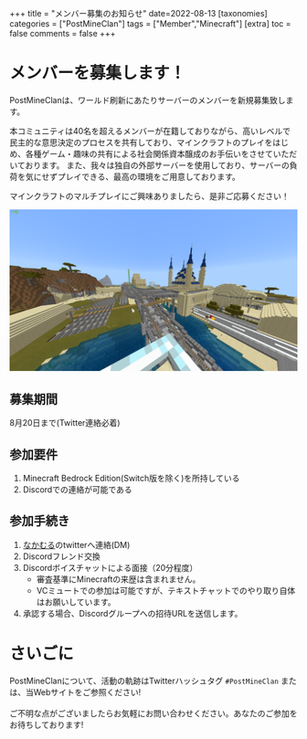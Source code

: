 +++
title = "メンバー募集のお知らせ"
date=2022-08-13
[taxonomies]
categories = ["PostMineClan"]
tags = ["Member","Minecraft"]
[extra]
toc = false
comments = false
+++

# メンバーを募集します！
PostMineClanは、ワールド刷新にあたりサーバーのメンバーを新規募集致します。

本コミュニティは40名を超えるメンバーが在籍しておりながら、高いレベルで民主的な意思決定のプロセスを共有しており、マインクラフトのプレイをはじめ、各種ゲーム・趣味の共有による社会関係資本醸成のお手伝いをさせていただいております。
また、我々は独自の外部サーバーを使用しており、サーバーの負荷を気にせずプレイできる、最高の環境をご用意しております。

マインクラフトのマルチプレイにご興味ありましたら、是非ご応募ください！

![メンバー大募集よ！](SabakuHonmachi.png)

## 募集期間
8月20日まで(Twitter連絡必着)

## 参加要件
1. Minecraft Bedrock Edition(Switch版を除く)を所持している
2. Discordでの連絡が可能である

## 参加手続き
1. [なかむる](https://twitter.com/NakaMCBE)のtwitterへ連絡(DM)
2. Discordフレンド交換
3. Discordボイスチャットによる面接（20分程度）
	- 審査基準にMinecraftの来歴は含まれません。
	- VCミュートでの参加は可能ですが、テキストチャットでのやり取り自体はお願いしています。
4. 承認する場合、Discordグループへの招待URLを送信します。

# さいごに
PostMineClanについて、活動の軌跡はTwitterハッシュタグ `#PostMineClan`
または、当Webサイトをご参照ください!
<br>
<br>
ご不明な点がございましたらお気軽にお問い合わせください。あなたのご参加をお待ちしております!



